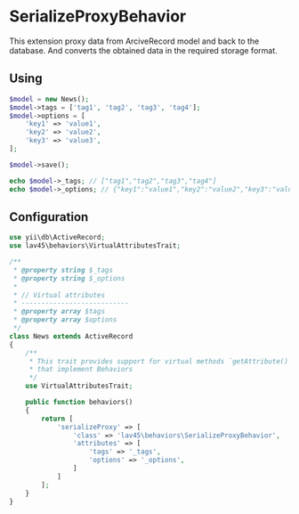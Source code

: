 # SerializeProxyBehavior

This extension proxy data from ArciveRecord model and back to the database. And converts the obtained data in the required storage format.


## Using

```php
$model = new News();
$model->tags = ['tag1', 'tag2', 'tag3', 'tag4'];
$model->options = [
    'key1' => 'value1',
    'key2' => 'value2',
    'key3' => 'value3',
];

$model->save();

echo $model->_tags; // ["tag1","tag2","tag3","tag4"]
echo $model->_options; // {"key1":"value1","key2":"value2","key3":"value3"}
```


## Configuration

```php
use yii\db\ActiveRecord;
use lav45\behaviors\VirtualAttributesTrait;

/**
 * @property string $_tags
 * @property string $_options
 *
 * // Virtual attributes
 * ---------------------------
 * @property array $tags
 * @property array $options
 */
class News extends ActiveRecord
{
    /**
     * This trait provides support for virtual methods `getAttribute()`, `getOldAttribute()`, `isAttributeChanged()`
     * that implement Behaviors
     */
    use VirtualAttributesTrait;

    public function behaviors()
    {
        return [
            'serializeProxy' => [
                'class' => 'lav45\behaviors\SerializeProxyBehavior',
                'attributes' => [
                    'tags' => '_tags',
                    'options' => '_options',
                ]
            ]
        ];
    }
}
```
